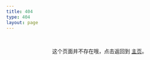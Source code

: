 ```yaml
---
title: 404
type: 404
layout: page
---
```


​     

<p style="text-align: center;">这个页面并不存在哦，点击返回到 <a href="/">主页</a>。</p>

